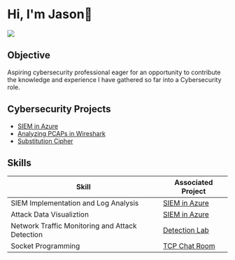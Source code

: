 <h1> Hi, I'm Jason👋</h1>
<a href="https://www.linkedin.com/in/jason-a-purcell" target=_blank><img src="https://img.shields.io/badge/-LinkedIn-0072b1?&style=for-the-badge&logo=linkedin&logoColor=white" /></a>

## Objective
Aspiring cybersecurity professional eager for an opportunity to contribute the knowledge and experience I have gathered so far into a Cybersecurity role.

## Cybersecurity Projects
- [SIEM in Azure](https://github.com/JPurcell1/SIEM-in-Azure/blob/main/README.md#siem-in-azure)
- [Analyzing PCAPs in Wireshark]()
- [Substitution Cipher]()

## Skills

| Skill                                         | Associated Project         |
|-----------------------------------------------|----------------------------|
| SIEM Implementation and Log Analysis          | <a href="https://github.com/JPurcell1/SIEM-in-Azure/blob/main/README.md#siem-in-azure">SIEM in Azure</a>|
| Attack Data Visualiztion                      | <a href="https://github.com/JPurcell1/SIEM-in-Azure/blob/main/README.md#siem-in-azure">SIEM in Azure</a>|
| Network Traffic Monitoring and Attack Detection | <a href="https://google.com">Detection Lab</a>|
| Socket Programming                            | <a href="https://github.com/JPurcell1/TCP-Chat-Room/tree/main">TCP Chat Room</a> |

